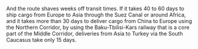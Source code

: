 
And the route shaves weeks off transit times. If it takes 40 to 60 days to ship cargo from Europe to Asia through the Suez Canal or around Africa, and it takes more than 30 days to deliver cargo from China to Europe using the Northern Corridor, by using the Baku-Tbilisi-Kars railway that is a core part of the Middle Corridor, deliveries from Asia to Turkey via the South Caucasus take only 15 days. 